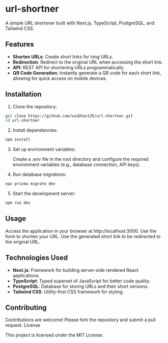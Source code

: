 # url-shortner
A simple URL shortener built with Next.js, TypeScript, PostgreSQL, and Tailwind CSS.

## Features
- **Shorten URLs**: Create short links for long URLs.
- **Redirection**: Redirect to the original URL when accessing the short link.
- **API**: REST API for shortening URLs programmatically.
- **QR Code Generation**: Instantly generate a QR code for each short link, allowing for quick access on mobile devices.

## Installation

1. Clone the repository:

    
```bash
git clone https://github.com/vaibhav135/url-shortner.git
cd url-shortner
```

2. Install dependencies:

```bash
npm install
```

3. Set up environment variables:

   Create a .env file in the root directory and configure the required environment variables (e.g., database connection, API keys).

4. Run database migrations:

```bash
npx prisma migrate dev
```

5. Start the development server:
```bash
npm run dev
```

## Usage

Access the application in your browser at http://localhost:3000.
Use the form to shorten your URL.
Use the generated short link to be redirected to the original URL.

## Technologies Used

- **Next.js**: Framework for building server-side rendered React applications.
- **TypeScript**: Typed superset of JavaScript for better code quality.
- **PostgreSQL**: Database for storing URLs and their short versions.
- **Tailwind CSS**: Utility-first CSS framework for styling.

## Contributing

Contributions are welcome! Please fork the repository and submit a pull request.
License

This project is licensed under the MIT License.
